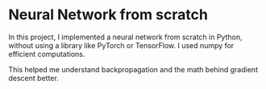 # Neural Network from scratch

In this project, I implemented a neural network from scratch in Python, without using a library like PyTorch or TensorFlow. I used numpy for efficient computations.

This helped me understand backpropagation and the math behind gradient descent better.